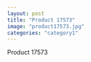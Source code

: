```yaml
---
layout: post
title: "Product 17573"
image: "product17573.jpg"
categories: "category1"
---
```

Product 17573
